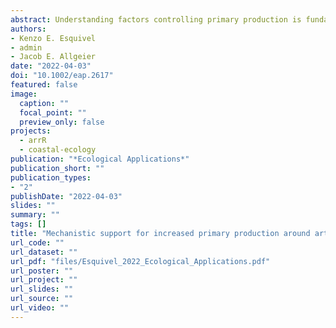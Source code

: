 ```yaml
---
abstract: Understanding factors controlling primary production is fundamental for the protection, management, and restoration of ecosystems. Tropical seagrass ecosystems are among the most productive ecosystems worldwide, yielding tremendous services for society. Yet they are also among the most impaired from anthropogenic stressors prompting calls for ecosystem-based restoration approaches. Artificial reefs are commonly applied in coastal marine ecosystems to rebuild failing fisheries and have recently gained attention for their potential to promote carbon sequestration. Nutrient hotspots formed via excretion from aggregating fishes have been empirically shown to enhance local primary production around artificial reefs in seagrass systems. Yet, if and how increased local production affects primary production at ecosystem-scale remains unclear, and empirical tests are challenging. We used a spatially explicit individual-based simulation model that combined a data-rich single-nutrient primary production model for seagrass and bioenergetics models for fish to test how aggregating fish on artificial reefs affect seagrass primary production at patch- and ecosystem-scales. Specifically, we tested how the aggregation of fish alters (i) ecosystem seagrass primary production at varying fish densities and levels of ambient nutrient availability and (ii) the spatial distribution of seagrass primary production. Comparing model ecosystems with equivalent nutrient levels, we found that when fish aggregate around artificial reefs ecosystem-scale primary production is enhanced synergistically. This synergistic increase in production was caused by non-linear dynamics associated with nutrient uptake and biomass allocation that enhances aboveground primary production more than belowground production. Seagrass production increased near the artificial reef and decreased in areas away from the artificial reef despite marginal reductions in seagrass biomass at the ecosystem level. Our simulation's findings that artificial reefs can increase ecosystem production provide novel support for artificial reefs in seagrass ecosystems as an effective means to promote (i) fisheries restoration – increased primary production can increase energy input into the food web, and (ii) carbon sequestration – via higher rates of primary production. Although our model represents a simplified, closed seagrass system without complex trophic interactions, it nonetheless provides an important first step in quantifying ecosystem-level implications of artificial reefs as a tool for ecological restoration.
authors:
- Kenzo E. Esquivel
- admin
- Jacob E. Allgeier
date: "2022-04-03"
doi: "10.1002/eap.2617"
featured: false
image:
  caption: ""
  focal_point: ""
  preview_only: false
projects: 
  - arrR
  - coastal-ecology
publication: "*Ecological Applications*"
publication_short: ""
publication_types:
- "2"
publishDate: "2022-04-03"
slides: ""
summary: ""
tags: []
title: "Mechanistic support for increased primary production around artificial reefs"
url_code: ""
url_dataset: ""
url_pdf: "files/Esquivel_2022_Ecological_Applications.pdf"
url_poster: ""
url_project: ""
url_slides: ""
url_source: ""
url_video: ""
---
```

